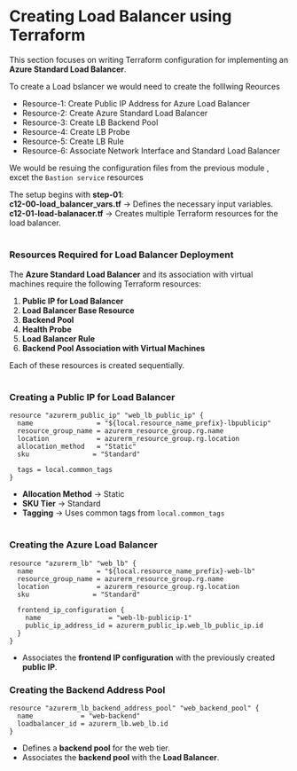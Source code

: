 # Creating Load Balancer using Terraform

This section focuses on writing Terraform configuration for implementing an **Azure Standard Load Balancer**.

To create a Load bslancer we would need to create the folllwing Reources
- Resource-1: Create Public IP Address for Azure Load Balancer
- Resource-2: Create Azure Standard Load Balancer
- Resource-3: Create LB Backend Pool
- Resource-4: Create LB Probe
- Resource-5: Create LB Rule
- Resource-6: Associate Network Interface and Standard Load Balancer

We would be resuing the configuration files from the previous module , excet the `Bastion service` resources

The setup begins with **step-01**:  
**c12-00-load_balancer_vars.tf** → Defines the necessary input variables.  
**c12-01-load-balanacer.tf** → Creates multiple Terraform resources for the load balancer.

# 

### **Resources Required for Load Balancer Deployment**
The **Azure Standard Load Balancer** and its association with virtual machines require the following Terraform resources:

1. **Public IP for Load Balancer**
2. **Load Balancer Base Resource**
3. **Backend Pool**
4. **Health Probe**
5. **Load Balancer Rule**
6. **Backend Pool Association with Virtual Machines**

Each of these resources is created sequentially.

# 

### **Creating a Public IP for Load Balancer**
```hcl
resource "azurerm_public_ip" "web_lb_public_ip" {
  name                = "${local.resource_name_prefix}-lbpublicip"
  resource_group_name = azurerm_resource_group.rg.name
  location            = azurerm_resource_group.rg.location
  allocation_method   = "Static"
  sku                = "Standard"

  tags = local.common_tags
}
```
- **Allocation Method** → Static  
- **SKU Tier** → Standard  
- **Tagging** → Uses common tags from `local.common_tags`

# 

### **Creating the Azure Load Balancer**
```hcl
resource "azurerm_lb" "web_lb" {
  name                = "${local.resource_name_prefix}-web-lb"
  resource_group_name = azurerm_resource_group.rg.name
  location            = azurerm_resource_group.rg.location
  sku                = "Standard"

  frontend_ip_configuration {
    name                 = "web-lb-publicip-1"
    public_ip_address_id = azurerm_public_ip.web_lb_public_ip.id
  }
}
```
- Associates the **frontend IP configuration** with the previously created **public IP**.



### **Creating the Backend Address Pool**
```hcl
resource "azurerm_lb_backend_address_pool" "web_backend_pool" {
  name            = "web-backend"
  loadbalancer_id = azurerm_lb.web_lb.id
}
```
- Defines a **backend pool** for the web tier.  
- Associates the **backend pool** with the **Load Balancer**.
